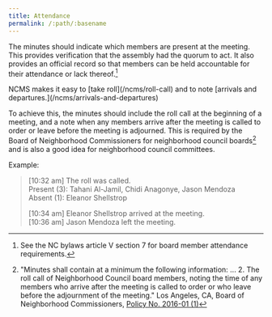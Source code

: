 ```yaml
---
title: Attendance
permalink: /:path/:basename
---
```


The minutes should
indicate which members
are present
at the meeting.
This provides verification
that the assembly
had the quorum to act.
It also provides
an official record
so that members
can be held accountable
for their attendance
or lack thereof.[^bylawsattendance]

<aside class="callout" role="complementary" markdown="1">
NCMS makes
it easy
to [take roll](/ncms/roll-call)
and to note [arrivals and departures.](/ncms/arrivals-and-departures)
</aside>

To achieve this,
the minutes should include
the roll call
at the beginning
of a meeting,
and a note
when any members arrive
after the meeting
is called to order
or leave
before the meeting
is adjourned.
This is required
by the Board
of Neighborhood Commissioners
for neighborhood council boards[^boncattendance]
and is also
a good idea
for neighborhood council committees.

Example:

> [10:32 am] The roll was called.  
> Present (3): Tahani Al-Jamil, Chidi Anagonye, Jason Mendoza  
> Absent (1): Eleanor Shellstrop  
>
> [10:34 am] Eleanor Shellstrop arrived at the meeting.  
> [10:36 am] Jason Mendoza left the meeting.  

[^bylawsattendance]:
    See the NC bylaws
    article V section 7
    for board member
    attendance requirements.

[^boncattendance]:
     "Minutes shall contain
     at a minimum
     the following information: ... 2.
     The roll call
     of Neighborhood Council board members,
     noting the time
     of any members
     who arrive
     after the meeting
     is called to order
     or who leave
     before the adjournment
     of the meeting."
     Los Angeles, CA,
     Board of Neighborhood Commissioners,
     [Policy No. 2016-01 (1)](https://neighborhoodempowerment.lacity.gov/wp-content/uploads/2019/03/Amended-Minutes-Policy-Resolution1-03.18.19.pdf)

